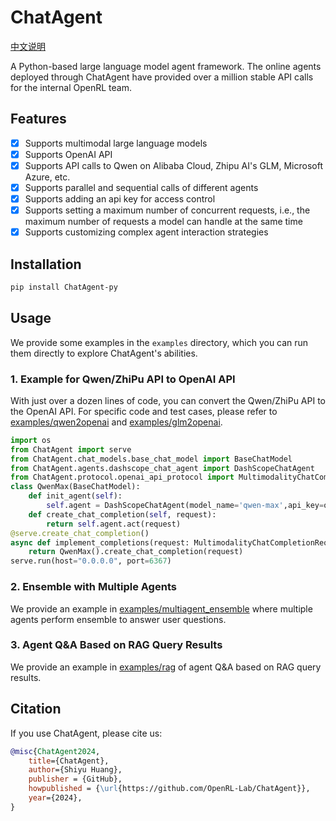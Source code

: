 # ChatAgent

[中文说明](./README_CN.md)

A Python-based large language model agent framework. 
The online agents deployed through ChatAgent have provided over a million stable API calls for the internal OpenRL team.

## Features

- [x] Supports multimodal large language models
- [x] Supports OpenAI API
- [x] Supports API calls to Qwen on Alibaba Cloud, Zhipu AI's GLM, Microsoft Azure, etc.
- [x] Supports parallel and sequential calls of different agents
- [x] Supports adding an api key for access control
- [x] Supports setting a maximum number of concurrent requests, i.e., the maximum number of requests a model can handle at the same time
- [x] Supports customizing complex agent interaction strategies

## Installation

```bash
pip install ChatAgent-py
```

## Usage

We provide some examples in the `examples` directory, which you can run them directly to explore ChatAgent's abilities.

### 1. Example for Qwen/ZhiPu API to OpenAI API

With just over a dozen lines of code, you can convert the Qwen/ZhiPu API to the OpenAI API. 
For specific code and test cases, please refer to [examples/qwen2openai](./examples/qwen2openai) and [examples/glm2openai](./examples/glm2openai).
```python
import os
from ChatAgent import serve
from ChatAgent.chat_models.base_chat_model import BaseChatModel
from ChatAgent.agents.dashscope_chat_agent import DashScopeChatAgent
from ChatAgent.protocol.openai_api_protocol import MultimodalityChatCompletionRequest
class QwenMax(BaseChatModel):
    def init_agent(self):
        self.agent = DashScopeChatAgent(model_name='qwen-max',api_key=os.getenv("QWEN_API_KEY"))
    def create_chat_completion(self, request):
        return self.agent.act(request)
@serve.create_chat_completion()
async def implement_completions(request: MultimodalityChatCompletionRequest):
    return QwenMax().create_chat_completion(request)
serve.run(host="0.0.0.0", port=6367)
```

### 2. Ensemble with Multiple Agents

We provide an example in [examples/multiagent_ensemble](./examples/multiagent_ensemble) where multiple agents perform ensemble to answer user questions.

### 3. Agent Q&A Based on RAG Query Results

We provide an example in [examples/rag](./examples/rag) of agent Q&A based on RAG query results.

## Citation

If you use ChatAgent, please cite us:
```bibtex
@misc{ChatAgent2024,
    title={ChatAgent},
    author={Shiyu Huang},
    publisher = {GitHub},
    howpublished = {\url{https://github.com/OpenRL-Lab/ChatAgent}},
    year={2024},
}
```